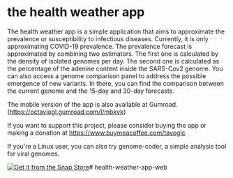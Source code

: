 # the health weather app 

The health weather app is a simple application that aims to approximate the prevalence or susceptibility to infectious diseases. Currently, it is only approximating COVID-19 prevalence. 
The prevalence forecast is approximated by combining two estimators. The first one is calculated by the density of isolated genomes per day. The second one is calculated as the percentage of the adenine content inside the SARS-Cov2 genome. 
You can also access a genome comparison panel to address the possible emergence of new variants. In there, you can find the comparison between the current genome and the 15-day and 30-day forecasts. 

The mobile version of the app is also available at Gumroad. (https://octaviogl.gumroad.com/l/mbkvk)

If you want to support this project, please consider buying the app or making a donation at https://www.buymeacoffee.com/tavoglc

If you're a Linux user, you can also try genome-coder, a simple analysis tool for viral genomes. 

[![Get it from the Snap Store](https://snapcraft.io/static/images/badges/en/snap-store-white.svg)](https://snapcraft.io/genome-coder)# health-weather-app-web
